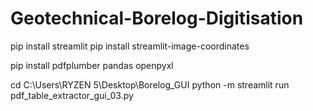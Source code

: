 # Geotechnical-Borelog-Digitisation

pip install streamlit
pip install streamlit-image-coordinates

pip install pdfplumber pandas openpyxl

cd C:\Users\RYZEN 5\Desktop\Borelog_GUI
python -m streamlit run pdf_table_extractor_gui_03.py
